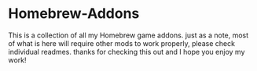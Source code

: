# Homebrew-Addons
This is a collection of all my Homebrew game addons.
just as a note, most of what is here will require other mods to work properly, please check individual readmes.
thanks for checking this out and I hope you enjoy my work!
